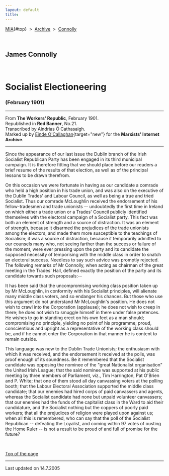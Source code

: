 ```yaml
---
layout: default
title: 
---
```

[MIA](../../../../index.htm){#top}  \> 
[Archive](../../../index.htm)  \>  [Connolly](../../index.htm)

 

## James Connolly

 

# Socialist Electioneering

### (February 1901)

------------------------------------------------------------------------

From **The Workers' Republic**, February 1901.\
Republished in **Red Banner**, No.21.\
Transcribed by Aindrias Ó Cathasaigh.\
Marked up by [Einde
O'Callaghan](../../../../admin/volunteers/biographies/eocallaghan.htm){target="new"}
for the **Marxists' Internet Archive**.

------------------------------------------------------------------------

Since the appearance of our last issue the Dublin branch of the Irish
Socialist Republican Party has been engaged in its third municipal
campaign. It is therefore fitting that we should place before our
readers a brief resume of the results of that election, as well as of
the principal lessons to be drawn therefrom.

On this occasion we were fortunate in having as our candidate a comrade
who held a high position in his trade union, and was also on the
executive of the Dublin Trades' and Labour Council, as well as being a
true and tried Socialist. Thus our comrade McLoughlin received the
endorsement of his fellow-tradesmen and trade unionists -- undoubtedly
the first time in Ireland on which either a trade union or a Trades'
Council publicly identified themselves with the electoral campaign of a
Socialist party. This fact was both an element of strength and a source
of distraction. It was an element of strength, because it disarmed the
prejudices of the trade unionists among the electors, and made them more
susceptible to the teachings of Socialism; it was a source of
distraction, because it temporarily admitted to our counsels many who,
not seeing farther than the success or failure of the moment, were ever
pressing upon the party and its candidate the supposed necessity of
temporising with the middle class in order to snatch an electoral
success. Needless to say such advice was promptly rejected. The
following remarks of Mr Connolly, when acting as chairman of the great
meeting in the Trades' Hall, defined exactly the position of the party
and its candidate towards such proposals:--

It has been said that the uncompromising working class position taken up
by Mr McLoughlin, in conformity with his Socialist principles, will
alienate many middle class voters, and so endanger his chances. But
those who use this argument do not understand Mr McLoughlin's position.
He does not wish to crawl into the Corporation (applause); he does not
wish to creep in there; he does not wish to smuggle himself in there
under false pretences. He wishes to go in standing erect on his own feet
as a man should; compromising no principle, yielding no point of his
programme; proud, conscientious and upright as a representative of the
working class should be, and if he cannot enter the Corporation in that
manner he is content to remain outside.

This language was new to the Dublin Trade Unionists; the enthusiasm with
which it was received, and the endorsement it received at the polls, was
proof enough of its soundness. Be it remembered that the Socialist
candidate was opposing the nominee of the "great Nationalist
organisation" the United Irish League; that the said nominee was
supported at his public meeting by three members of Parliament, viz.,
Tim Harrington, Pat O'Brien and P. White; that one of them stood all day
canvassing voters at the polling booth; that the Labour Electoral
Association supported the middle class candidate; that our enemies had
hired corps of paid canvassers and agents, whereas the Socialist
candidate had none but unpaid volunteer canvassers; that our enemies had
the funds of the capitalist class in the Ward to aid their candidature,
and the Socialist nothing but the coppers of poorly paid workers; that
all the prejudices of religion were played upon against us; when all
this is remembered, who can say that the poll of the Socialist
Republican -- defeating the Loyalist, and coming within 97 votes of
ousting the Home Ruler -- is not a result to be proud of and full of
promise for the future?

 

[Top of the page](#top)

------------------------------------------------------------------------

Last updated on 14.7.2005
